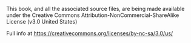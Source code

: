 This book, and all the associated source files, are being made available under
the Creative Commons Attribution-NonCommercial-ShareAlike License (v3.0 United
States)

Full info at https://creativecommons.org/licenses/by-nc-sa/3.0/us/

